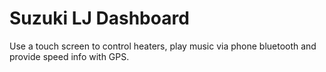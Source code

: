 # Suzuki LJ Dashboard
Use a touch screen to control heaters, play music via phone bluetooth and provide speed info with GPS.